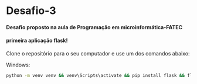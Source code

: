 # Desafio-3
<h4>Desafio proposto na aula de Programação em microinformática-FATEC</h4>
<h4>primeira aplicação flask!</h4>
Clone o repositório para o seu computador e use um dos comandos abaixo:

Windows:
```bash
python -m venv venv && venv\Scripts\activate && pip install flask && flask run
```
